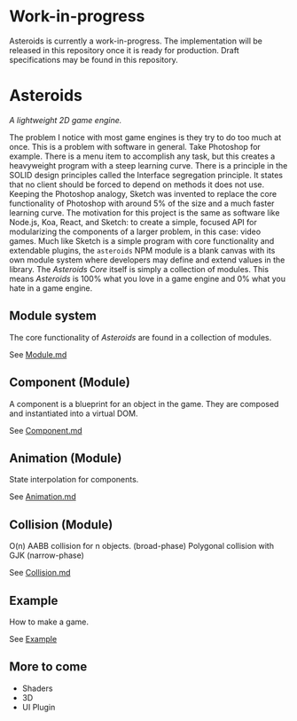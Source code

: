 # Work-in-progress
Asteroids is currently a work-in-progress. The implementation will be released in this repository
once it is ready for production. Draft specifications may be found in this repository.

# Asteroids
_A lightweight 2D game engine._

The problem I notice with most game engines is they try to do too much at once. This is a
problem with software in general. Take Photoshop for example. There is a menu item to accomplish
any task, but this creates a heavyweight program with a steep learning curve. There is a
principle in the SOLID design principles called the Interface segregation principle. It states
that no client should be forced to depend on methods it does not use. Keeping the Photoshop
analogy, Sketch was invented to replace the core functionality of Photoshop with around 5% of the
size and a much faster learning curve. The motivation for this project is the same
as software like Node.js, Koa, React, and Sketch: to create a simple, focused API for
modularizing the components of a larger problem, in this case: video games. Much like Sketch is
a simple program with core functionality and extendable plugins, the `asteroids` NPM module is
a blank canvas with its own module system where developers may define and extend values in
the library. The _Asteroids Core_ itself is simply a collection of modules. This means _Asteroids_ is
100% what you love in a game engine and 0% what you hate in a game engine. 

<!-- TODO Working Gif -->

## Module system

The core functionality of _Asteroids_ are found in a collection of modules.

See [Module.md](https://github.com/krabbypattified/asteroids/blob/master/Module.md)

## Component (Module)

A component is a blueprint for an object in the game. They are composed and instantiated into a virtual DOM.

See [Component.md](https://github.com/krabbypattified/asteroids/blob/master/Component.md)

## Animation (Module)

State interpolation for components.

See [Animation.md](https://github.com/krabbypattified/asteroids/blob/master/Animation.md)

## Collision (Module)

O(n) AABB collision for n objects. (broad-phase)
Polygonal collision with GJK (narrow-phase)

See [Collision.md](https://github.com/krabbypattified/asteroids/blob/master/Collision.md)

## Example

How to make a game.

See [Example](https://github.com/krabbypattified/asteroids/tree/master/Example)

## More to come

- Shaders
- 3D
- UI Plugin
